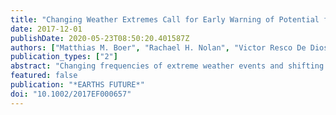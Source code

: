 ```yaml
---
title: "Changing Weather Extremes Call for Early Warning of Potential for Catastrophic Fire"
date: 2017-12-01
publishDate: 2020-05-23T08:50:20.401587Z
authors: ["Matthias M. Boer", "Rachael H. Nolan", "Victor Resco De Dios", "Hamish Clarke", "Owen F. Price", "Ross A. Bradstock"]
publication_types: ["2"]
abstract: "Changing frequencies of extreme weather events and shifting fire seasons call for enhanced capability to forecast where and when forested landscapes switch from a nonflammable (i.e., wet fuel) state to the highly flammable (i.e., dry fuel) state required for catastrophic forest fires. Current forest fire danger indices used in Europe, North America, and Australia rate potential fire behavior by combining numerical indices of fuel moisture content, potential rate of fire spread, and fire intensity. These numerical rating systems lack the physical basis required to reliably quantify forest flammability outside the environments of their development or under novel climate conditions. Here, we argue that exceedance of critical forest flammability thresholds is a prerequisite for major forest fires and therefore early warning systems should be based on a reliable prediction of fuel moisture content plus a regionally calibrated model of how forest fire activity responds to variation in fuel moisture content. We demonstrate the potential of this approach through a case study in Portugal. We use a physically based fuel moisture model with historical weather and fire records to identify critical fuel moisture thresholds for forest fire activity and then show that the catastrophic June 2017 forest fires in central Portugal erupted shortly after fuels in the region dried out to historically unprecedented levels."
featured: false
publication: "*EARTHS FUTURE*"
doi: "10.1002/2017EF000657"
---
```


